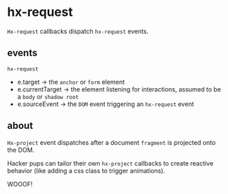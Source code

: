 # hx-request

`Hx-request` callbacks dispatch `hx-request` events.

## events

`hx-request`
- e.target -> the `anchor` or `form` element
- e.currentTarget -> the element listening for interactions, assumed to be a `body` or `shadow root`
- e.sourceEvent -> the `DOM` event triggering an `hx-request` event

## about

`Hx-project` event dispatches after a document `fragment` is projected onto the DOM.

Hacker pups can tailor their own `hx-project` callbacks to create reactive behavior (like adding a css class to trigger animations).

WOOOF!
